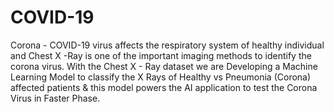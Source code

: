 # COVID-19
Corona - COVID-19 virus affects the respiratory system of healthy individual and Chest X -Ray is one of the important imaging methods to identify the corona virus.
With the Chest X - Ray dataset we are Developing a Machine Learning Model to classify the X Rays of Healthy vs Pneumonia (Corona) affected patients & this model powers the AI application to test the Corona Virus in Faster Phase.
